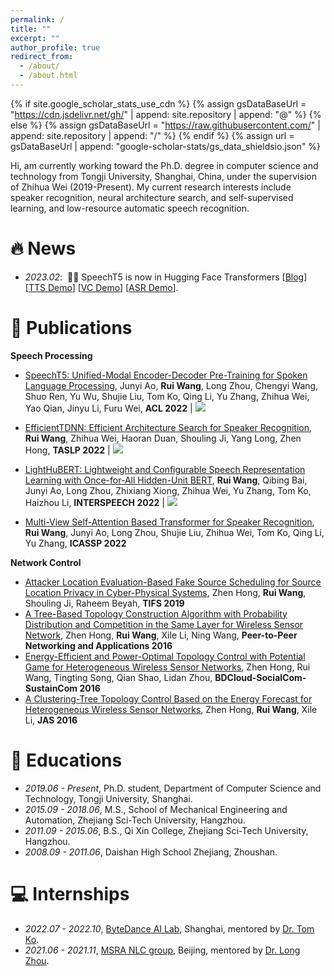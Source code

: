 ```yaml
---
permalink: /
title: ""
excerpt: ""
author_profile: true
redirect_from: 
  - /about/
  - /about.html
---
```


{% if site.google_scholar_stats_use_cdn %}
{% assign gsDataBaseUrl = "https://cdn.jsdelivr.net/gh/" | append: site.repository | append: "@" %}
{% else %}
{% assign gsDataBaseUrl = "https://raw.githubusercontent.com/" | append: site.repository | append: "/" %}
{% endif %}
{% assign url = gsDataBaseUrl | append: "google-scholar-stats/gs_data_shieldsio.json" %}

<span class='anchor' id='about-me'></span>

Hi,  am currently working toward the Ph.D. degree in computer science and technology from Tongji University, Shanghai, China, under the supervision of Zhihua Wei (2019-Present). My current research interests include speaker recognition, neural architecture search, and self-supervised learning, and low-resource automatic speech recognition.

# 🔥 News
- *2023.02*: &nbsp;🎉🎉 SpeechT5 is now in Hugging Face Transformers [[Blog](https://huggingface.co/blog/speecht5)] [[TTS Demo](https://huggingface.co/spaces/Matthijs/speecht5-tts-demo)] [[VC Demo](https://huggingface.co/spaces/Matthijs/speecht5-vc-demo)] [[ASR Demo](https://huggingface.co/spaces/Matthijs/speecht5-asr-demo)].

# 📝 Publications 

<!-- <div class='paper-box'><div class='paper-box-image'><div><div class="badge">CVPR 2016</div><img src='images/500x300.png' alt="sym" width="100%"></div></div>
<div class='paper-box-text' markdown="1">

[Deep Residual Learning for Image Recognition](https://openaccess.thecvf.com/content_cvpr_2016/papers/He_Deep_Residual_Learning_CVPR_2016_paper.pdf)

**Kaiming He**, Xiangyu Zhang, Shaoqing Ren, Jian Sun

[**Project**](https://scholar.google.com/citations?view_op=view_citation&hl=zh-CN&user=DhtAFkwAAAAJ&citation_for_view=DhtAFkwAAAAJ:ALROH1vI_8AC) <strong><span class='show_paper_citations' data='DhtAFkwAAAAJ:ALROH1vI_8AC'></span></strong>
- Lorem ipsum dolor sit amet, consectetur adipiscing elit. Vivamus ornare aliquet ipsum, ac tempus justo dapibus sit amet. 
</div>
</div> -->

**Speech Processing**

- [SpeechT5: Unified-Modal Encoder-Decoder Pre-Training for Spoken Language Processing](https://aclanthology.org/2022.acl-long.393), Junyi Ao, **Rui Wang**, Long Zhou, Chengyi Wang, Shuo Ren, Yu Wu, Shujie Liu, Tom Ko, Qing Li, Yu Zhang, Zhihua Wei, Yao Qian, Jinyu Li, Furu Wei, **ACL 2022** \| [![](https://img.shields.io/github/stars/microsoft/SpeechT5?style=social&label=Code+Stars)](https://github.com/microsoft/SpeechT5)

- [EfficientTDNN: Efficient Architecture Search for Speaker Recognition](https://ieeexplore.ieee.org/document/9798861), **Rui Wang**, Zhihua Wei, Haoran Duan, Shouling Ji, Yang Long, Zhen Hong, **TASLP 2022** \| [![](https://img.shields.io/github/stars/mechanicalsea/sugar?style=social&label=Code+Stars)](https://github.com/mechanicalsea/sugar)

- [LightHuBERT: Lightweight and Configurable Speech Representation Learning with Once-for-All Hidden-Unit BERT](https://www.isca-speech.org/archive/interspeech_2022/wang22t_interspeech.html), **Rui Wang**, Qibing Bai, Junyi Ao, Long Zhou, Zhixiang Xiong, Zhihua Wei, Yu Zhang, Tom Ko, Haizhou Li, **INTERSPEECH 2022** \| [![](https://img.shields.io/github/stars/mechanicalsea/lighthubert?style=social&label=Code+Stars)](https://github.com/mechanicalsea/lighthubert)

- [Multi-View Self-Attention Based Transformer for Speaker Recognition](https://ieeexplore.ieee.org/document/9746639/), **Rui Wang**, Junyi Ao, Long Zhou, Shujie Liu, Zhihua Wei, Tom Ko, Qing Li, Yu Zhang, **ICASSP 2022**

**Network Control**

- [Attacker Location Evaluation-Based Fake Source Scheduling for Source Location Privacy in Cyber-Physical Systems](https://ieeexplore.ieee.org/document/8501984), Zhen Hong, **Rui Wang**, Shouling Ji, Raheem Beyah, **TIFS 2019**
- [A Tree-Based Topology Construction Algorithm with Probability Distribution and Competition in the Same Layer for Wireless Sensor Network](https://link.springer.com/article/10.1007/s12083-016-0514-8), Zhen Hong, **Rui Wang**, Xile Li, Ning Wang, **Peer-to-Peer Networking and Applications 2016**
- [Energy-Efficient and Power-Optimal Topology Control with Potential Game for Heterogeneous Wireless Sensor Networks](https://ieeexplore.ieee.org/document/7723737), Zhen Hong, Rui Wang, Tingting Song, Qian Shao, Lidan Zhou, **BDCloud-SocialCom-SustainCom 2016**
- [A Clustering-Tree Topology Control Based on the Energy Forecast for Heterogeneous Wireless Sensor Networks](https://ieeexplore.ieee.org/document/7373764), Zhen Hong, **Rui Wang**, Xile Li, **JAS 2016**

<!-- # 🎖 Honors and Awards
- *2021.10* Lorem ipsum dolor sit amet, consectetur adipiscing elit. Vivamus ornare aliquet ipsum, ac tempus justo dapibus sit amet. 
- *2021.09* Lorem ipsum dolor sit amet, consectetur adipiscing elit. Vivamus ornare aliquet ipsum, ac tempus justo dapibus sit amet.  -->

# 📖 Educations
- *2019.06 - Present*, Ph.D. student, Department of Computer Science and Technology, Tongji University, Shanghai.
- *2015.09 - 2018.06*, M.S., School of Mechanical Engineering and Automation, Zhejiang Sci-Tech University, Hangzhou.
- *2011.09 - 2015.06*, B.S., Qi Xin College, Zhejiang Sci-Tech University, Hangzhou.
- *2008.09 - 2011.06*, Daishan High School Zhejiang, Zhoushan. 

<!-- # 💬 Invited Talks
- *2021.06*, Lorem ipsum dolor sit amet, consectetur adipiscing elit. Vivamus ornare aliquet ipsum, ac tempus justo dapibus sit amet. 
- *2021.03*, Lorem ipsum dolor sit amet, consectetur adipiscing elit. Vivamus ornare aliquet ipsum, ac tempus justo dapibus sit amet.  \| [\[video\]](https://github.com/) -->

# 💻 Internships
- *2022.07 - 2022.10*, [ByteDance AI Lab](https://ailab.bytedance.com/research/sa), Shanghai, mentored by [Dr. Tom Ko](https://tomkocse.github.io).
- *2021.06 - 2021.11*, [MSRA NLC group](https://www.microsoft.com/en-us/research/group/natural-language-computing), Beijing, mentored by [Dr. Long Zhou](https://long-zhou.github.io).
